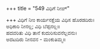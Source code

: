 +++
title = "549 ವಿಧಿಗೆ ನೀಙ್"

+++
ವಿಧಿಗೆ ನೀಂ ಕಾರ್ಯನಕ್ಷೆಯ ವಿಧಿಸ ಹೊರಡದಿರು।  
ಅಧಿಕಾರಿ ನೀನಲ್ಲ; ವಿಧಿ ಬೆಪ್ಪನಲ್ಲ॥  
ಹದವರಿತು ವಿಧಿ ತಾನೆ ಕುದುರಿಸುವನೆಲ್ಲವನು।  
ಅದಟದಿರು ನೀನವನ - ಮಂಕುತಿಮ್ಮ॥  
